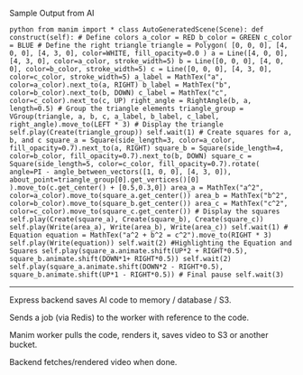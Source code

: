 Sample Output from AI


```python from manim import * class AutoGeneratedScene(Scene): def construct(self): # Define colors a_color = RED b_color = GREEN c_color = BLUE # Define the right triangle triangle = Polygon( [0, 0, 0], [4, 0, 0], [4, 3, 0], color=WHITE, fill_opacity=0.0 ) a = Line([4, 0, 0], [4, 3, 0], color=a_color, stroke_width=5) b = Line([0, 0, 0], [4, 0, 0], color=b_color, stroke_width=5) c = Line([0, 0, 0], [4, 3, 0], color=c_color, stroke_width=5) a_label = MathTex("a", color=a_color).next_to(a, RIGHT) b_label = MathTex("b", color=b_color).next_to(b, DOWN) c_label = MathTex("c", color=c_color).next_to(c, UP) right_angle = RightAngle(b, a, length=0.5) # Group the triangle elements triangle_group = VGroup(triangle, a, b, c, a_label, b_label, c_label, right_angle).move_to(LEFT * 3) # Display the triangle self.play(Create(triangle_group)) self.wait(1) # Create squares for a, b, and c square_a = Square(side_length=3, color=a_color, fill_opacity=0.7).next_to(a, RIGHT) square_b = Square(side_length=4, color=b_color, fill_opacity=0.7).next_to(b, DOWN) square_c = Square(side_length=5, color=c_color, fill_opacity=0.7).rotate( angle=PI - angle_between_vectors([1, 0, 0], [4, 3, 0]), about_point=triangle_group[0].get_vertices()[0] ).move_to(c.get_center() + [0.5,0.3,0]) area_a = MathTex("a^2", color=a_color).move_to(square_a.get_center()) area_b = MathTex("b^2", color=b_color).move_to(square_b.get_center()) area_c = MathTex("c^2", color=c_color).move_to(square_c.get_center()) # Display the squares self.play(Create(square_a), Create(square_b), Create(square_c)) self.play(Write(area_a), Write(area_b), Write(area_c)) self.wait(1) # Equation equation = MathTex("a^2 + b^2 = c^2").move_to(RIGHT * 3) self.play(Write(equation)) self.wait(2) #Highlighting the Equation and Squares self.play(square_a.animate.shift(UP*2 + RIGHT*0.5), square_b.animate.shift(DOWN*1+ RIGHT*0.5)) self.wait(2) self.play(square_a.animate.shift(DOWN*2 - RIGHT*0.5), square_b.animate.shift(UP*1 - RIGHT*0.5)) # Final pause self.wait(3) ```


-----
Express backend saves AI code to memory / database / S3.

Sends a job (via Redis) to the worker with reference to the code.

Manim worker pulls the code, renders it, saves video to S3 or another bucket.

Backend fetches/rendered video when done.